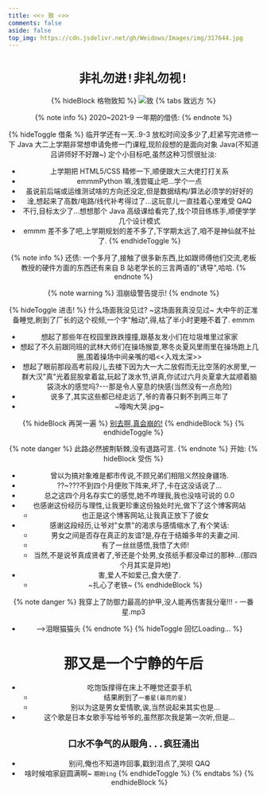 ```yaml
---
title: <<⭐ 致 ⭐>>
comments: false
aside: false
top_img: https://cdn.jsdelivr.net/gh/Weidows/Images/img/317644.jpg
---
```


<!--
 * @Author: Weidows
 * @Date: 2020-09-03 10:04:42
 * @LastEditors: Weidows
 * @LastEditTime: 2020-11-21 17:01:10
 * @FilePath: \Weidowsd:\Game\Demo\Github\Blog\source\tags\for.md
-->
<center>

# `非礼勿进!非礼勿视!`

{% hideBlock 格物致知 %}
![致](https://cdn.jsdelivr.net/gh/Weidows/Images/img/81f4-bishun.gif)
{% tabs 致远方 %}

<!-- tab 致远方@fas fa-tag -->

{% note info %}
2020~2021-9 一年期的借债:
{% endnote %}

{% hideToggle 借条 %}
临开学还有一天..9-3
放松时间没多少了,赶紧写完进修一下 Java
大二上学期非常想申请免修一门课程,现阶段想的是面向对象 Java(不知道吕讲师好不好蹭~)
定个小目标吧,虽然这种习惯很扯淡:

- 上学期把 HTML5/CSS 精修一下,顺便跟大三大佬打打关系
- emmmPython 嘛,浅尝辄止吧...学个一点
- 虽说前后端或运维测试啥的方向还没定,但是数据结构/算法必须学的好好的
- 淦,想起来了高数/电路/线代补考得过了...这玩意儿一直挂着心里难受 QAQ
- 不行,目标太少了...想想那个 Java 高级课给看完了,找个项目练练手,顺便学学几个设计模式
- emmm 差不多了吧,上学期规划的差不多了,下学期太远了,咱不是神仙就不扯了.
  {% endhideToggle %}

{% note info %}
还债: 一个多月了,接触了很多新东西,比如跟师傅他们交流,老板教授的硬件方面的东西还有来自 B 站老学长的三言两语的"诱导",哈哈.
{% endnote %}

<!-- endtab -->

<!-- tab 致青春@fas fa-tag -->

{% note warning %}
泪崩级警告提示!
{% endnote %}

{% hideToggle 进击! %}
什么场面我没见过?
~这场面我真没见过~
大中午的正准备睡觉,刷到了厂长的这个视频,一个字"触动",得,枯了半小时更睡不着了.
emmm

- 想起了那些年在校园里跌跌撞撞,跟基友发小们在垃圾堆里过家家
- 想起了不久前跟同班的武林大师们在操场猴耍,寒冬炎夏风里雨里在操场跑上几圈,围着操场中间亲嘴的唱<<入戏太深>>
- 想起了眼前那段高考前段儿,去楼下因为大一大二放假而无比空荡的水房里,一群大汉"真"光着屁股拿着盆,玩起了泼水节,讲真,你试过六月炎夏拿大盆顺着脑袋浇水的感觉吗?---那是令人窒息的快感(当然没有一点危险)
- 说多了,其实这些都已经走远了,爷的青春只剩不到两三年了
- ~嚎啕大哭.jpg~

{% hideBlock 再哭一遍 %}
[别去啊,真会崩的!](https://www.bilibili.com/video/BV1Mf4y197cj?zw)
{% endhideBlock %}
{% endhideToggle %}

<!-- endtab -->

<!-- tab 致爱情@fas fa-tag -->

{% note danger %}
此路必然披荆斩棘,没有退路可言.
{% endnote %}
开始:
{% hideBlock 受伤 %}

- 曾以为搞对象难是都市传说,不顾兄弟们相阻义然投身疆场.
- ??~???不到四个月便败下阵来,坏了,卡在这没话说了...
- 总之这四个月名存实亡的感觉,她不咋理我,我也没啥可说的 0.0
- 也感谢这份经历与理性,让我更珍重这份独处时光,做下了这个博客网站
  - 也正是这个博客网站,让我真正放下了彼女
- 感谢这段经历,让爷对"女票"的渴求与感情缩水了,有个笑话:
  - 男女之间是否存在真正的友谊?是,存在于结婚多年的夫妻之间.
  - 有了一丝丝感悟,我悟了大师!
  - 当然,不是说爷真成贤者了,爷还是个处男,女孩纸手都没牵过的那种...(那四个月其实是异地)
- 害,爱人不如爱己,食大便了.
  - ~扎心了老铁~
    {% endhideBlock %}

{% note danger %}
我穿上了防御力最高的护甲,没人能再伤害我分毫!!! - 一番星.mp3

- -->泪眼猫猫头
  {% endnote %}
  {% hideToggle 回忆Loading... %}

# 那又是一个宁静的午后

- 吃饱饭撑得在床上不睡觉还耍手机
  - 结果刷到了`一番星(最亮的星)`
  - 别以为这是男女爱情歌,诶,当然说起来其实也是...
- 这个歌是日本女歌手写给爷爷的,虽然那次我是第一次听,但是...

## `口水不争气的从眼角...疯狂涌出`

- 别问,俺也不知道咋回事,戳到泪点了,哭呗 QAQ
- 啥时候咱家庭圆满啊~ `期盼ing`
  {% endhideToggle %}
  <!-- endtab -->
  {% endtabs %}
  {% endhideBlock %}
  </center>
